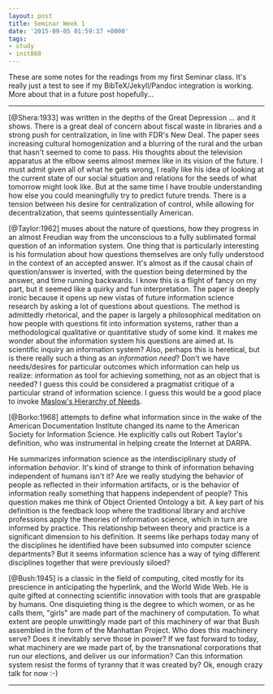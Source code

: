 ```yaml
---
layout: post
title: Seminar Week 1
date: '2015-09-05 01:59:37 +0000'
tags:
- study
- inst888
---
```



These are some notes for the readings from my first Seminar class. 
It's really just a test to see if my BibTeX/Jekyll/Pandoc integration is 
working.  More about that in a future post hopefully...

---

[@Shera:1933] was written in the depths of the Great Depression ... and it shows. There is a great deal of concern about fiscal waste in libraries and a strong push for centralization, in line with FDR's New Deal. The paper sees increasing cultural homogenization and a blurring of the rural and the urban that hasn't seemed to come to pass. His thoughts about the television apparatus at the elbow seems almost memex like in its vision of the future. I must admit given all of what he gets wrong, I really like his idea of looking at the current state of our social situation and relations for the seeds of what tomorrow might look like. But at the same time I have trouble understanding how else you could meaningfully try to predict future trends. There is a tension between his desire for centralization of control, while allowing for decentralization, that seems quintessentially American.

[@Taylor:1962] muses about the nature of questions, how they progress in an
almost Freudian way from the unconscious to a fully sublimated formal question
of an information system. One thing that is particularly interesting is his
formulation about how questions themselves are only fully understood in the
context of an accepted answer. It's almost as if the causal chain of
question/answer is inverted, with the question being determined by the answer,
and time running backwards. I know this is a flight of fancy on my part, but it
seemed like a quirky and fun interpretation. The paper is deeply ironic because
it opens up new vistas of future information science research by asking a lot of
questions about questions. The method is admittedly rhetorical, and the paper is
largely a philosophical meditation on how people with questions fit into
information systems, rather than a methodological qualitative or quantitative
study of some kind. It makes me wonder about the information system his
questions are aimed at. Is scientific inquiry an information system? Also,
perhaps this is heretical, but is there really such a thing as an *information
need*? Don't we have needs/desires for particular outcomes which information can
help us realize: information as tool for achieving something, not as an object
that is needed? I guess this could be considered a pragmatist critique of a
particular strand of information science. I guess this would be a good place 
to invoke [Maslow's Hierarchy of Needs].

[@Borko:1968] attempts to define what information since in the wake of the American Documentation Institute changed its name to the American Society for Information Science. He explicitly calls out Robert Taylor's definition, who was instrumental in helping create the Internet at DARPA.

He summarizes information science as the interdisciplinary study of information *behavior*. It's kind of strange to think of information behaving independent of humans isn't it? Are we really studying the behavior of people as reflected in their information artifacts, or is the behavior of information really something that happens independent of people? This question makes me think of Object Oriented Ontology a bit. A key part of his definition is the feedback loop where the traditional library and archive professions apply the theories of information science, which in turn are informed by practice. This relationship between theory and practice is a significant dimension to his definition. It seems like perhaps today many of the disciplines he identified have been subsumed into computer science departments? But it seems information science has a way of tying different disciplines together that were previously siloed?

[@Bush:1945] is a classic in the field of computing, cited mostly for its prescience in anticipating the hyperlink, and the World Wide Web. He is quite gifted at connecting scientific innovation with tools that are graspable by humans. One disquieting thing is the degree to which women, or as he calls them, "girls" are made part of the machinery of computation. To what extent are people unwittingly made part of this machinery of war that Bush assembled in the form of the Manhattan Project. Who does this machinery serve? Does it inevitably serve those in power? If we fast forward to today, what machinery are we made part of, by the transnational corporations that run our elections, and deliver us our information? Can this information system resist the forms of tyranny that it was created by? Ok, enough crazy talk for now :-)

--- 

[Maslow's Hierarchy of Needs]: https://en.wikipedia.org/wiki/Maslow%27s_hierarchy_of_needs

